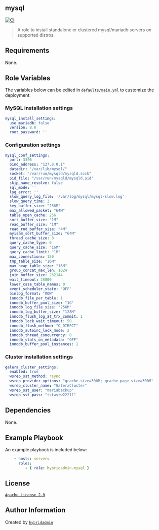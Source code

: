 ## mysql
[![CI](https://github.com/hybridadmin/ansible-role-mysql/actions/workflows/build.yml/badge.svg?branch=main)](https://github.com/hybridadmin/ansible-role-mysql/actions/workflows/build.yml)

> A role to install standalone or clustered mysql/mariadb servers on supported distros.

## Requirements

None.

## Role Variables

The variables below can be edited in [`defaults/main.yml`](defaults/main.yml) to customize the deployment:


### MySQL installation settings
```yaml
mysql_install_settings:
  use_mariadb: false
  version: 8.0
  root_password: ''
```

### Configuration settings
```yaml
mysql_conf_settings:
  port: 3306
  bind_address: "127.0.0.1"
  datadir: "/var/lib/mysql/"
  socket: "/var/run/mysqld/mysqld.sock"
  pid_file: "/var/run/mysqld/mysqld.pid"
  skip_name_resolve: false
  sql_mode: ''
  log_error: ''
  slow_query_log_file: '/var/log/mysql/mysql-slow.log'
  slow_query_time: 2
  key_buffer_size: "256M"
  max_allowed_packet: "64M"
  table_open_cache: 256
  sort_buffer_size: "1M"
  read_buffer_size: "1M"
  read_rnd_buffer_size: "4M"
  myisam_sort_buffer_size: "64M"
  thread_cache_size: 8
  query_cache_type: 0
  query_cache_size: "16M"
  query_cache_limit: "1M"
  max_connections: 150
  tmp_table_size: "16M"
  max_heap_table_size: "16M"
  group_concat_max_len: 1024
  join_buffer_size: 262144
  wait_timeout: 28800
  lower_case_table_names: 0
  event_scheduler_state: "OFF"
  binlog_format: "ROW"
  innodb_file_per_table: 1
  innodb_buffer_pool_size: "1G"
  innodb_log_file_size: "256M"
  innodb_log_buffer_size: "128M"
  innodb_flush_log_at_trx_commit: 1
  innodb_lock_wait_timeout: 50
  innodb_flush_method: "O_DIRECT"
  innodb_autoinc_lock_mode: 2
  innodb_thread_concurrency: 0
  innodb_stats_on_metadata: "OFF"
  innodb_buffer_pool_instances: 1
```

### Cluster installation settings
```yaml
galera_cluster_settings:
  enabled: true
  wsrep_sst_method: rsync
  wsrep_provider_options: "gcache.size=300M; gcache.page_size=300M"
  wsrep_cluster_name: "GaleraCluster"
  wsrep_sst_user: "mariabackup"
  wsrep_sst_pass: "tstwytw22211"
```


## Dependencies

None.

## Example Playbook

An example playbook is included below:

```yaml
    - hosts: servers
      roles:
         - { role: hybridadmin.mysql }
```


## License

[`Apache License 2.0`](./LICENSE)


## Author Information

Created by [`hybridadmin`](https://github.com/hybridadmin)
